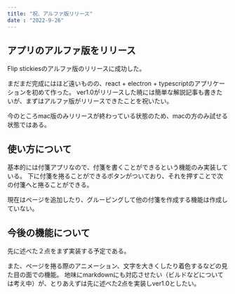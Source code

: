 ```yaml
---
title: "祝、アルファ版リリース"
date : "2022-9-26"
---
```

## アプリのアルファ版をリリース
Flip stickiesのアルファ版のリリースに成功した。

まだまだ完成にはほど遠いものの、react + electron + typescriptのアプリケーションを初めて作った。
ver1.0がリリースした暁には簡単な解説記事も書きたいが、まずはアルファ版がリリースできたことを祝いたい。

今のところmac版のみリリースが終わっている状態のため、macの方のみ試せる状態ではある。

## 使い方について
基本的には付箋アプリなので、付箋を書くことができるという機能のみ実装している。
下に付箋を捲ることができるボタンがついており、それを押すことで次の付箋へと捲ることができる。

現在はページを追加したり、グルーピングして他の付箋を作成する機能は作成していない。


## 今後の機能について
先に述べた２点をまず実装する予定である。

また、ページを捲る際のアニメーション、文字を大きくしたり着色するなどの見た目の面での機能。
地味にmarkdownにも対応させたい（ビルドなどについては考え中）が、とりあえずは先に述べた2点を実装しver1.0としたい。
